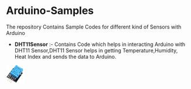 # Arduino-Samples
The repository Contains Sample Codes for different kind of Sensors with Arduino

 - **DHT11Sensor** :- Contains Code which helps in interacting Arduino with DHT11 Sensor,DHT11 Sensor helps in getting Temperature,Humidity, Heat Index and sends the data to Arduino.
<img src="https://github.com/coderepohub/Arduino-Samples/blob/master/SensorContents/DHT11.PNG" width="50"> 



